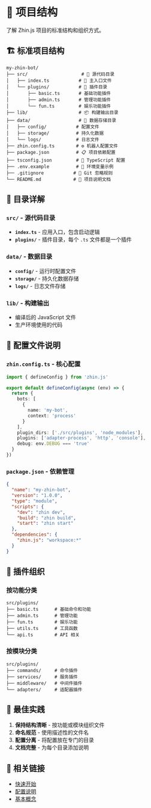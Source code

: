 # 📁 项目结构

了解 Zhin.js 项目的标准结构和组织方式。

## 🏗️ 标准项目结构

```
my-zhin-bot/
├── src/                    # 📝 源代码目录
│   ├── index.ts           # 🎯 主入口文件
│   └── plugins/           # 🧩 插件目录
│       ├── basic.ts       # 基础功能插件
│       ├── admin.ts       # 管理功能插件
│       └── fun.ts         # 娱乐功能插件
├── lib/                   # 📦 构建输出目录
├── data/                  # 💾 数据存储目录
│   ├── config/           # 配置文件
│   ├── storage/          # 持久化数据
│   └── logs/             # 日志文件
├── zhin.config.ts        # ⚙️ 机器人配置文件
├── package.json          # 📋 项目依赖配置
├── tsconfig.json         # 🎯 TypeScript 配置
├── .env.example          # 🔐 环境变量示例
├── .gitignore           # 🚫 Git 忽略规则
└── README.md            # 📖 项目说明文档
```

## 📂 目录详解

### `src/` - 源代码目录
- **`index.ts`** - 应用入口，包含启动逻辑
- **`plugins/`** - 插件目录，每个 `.ts` 文件都是一个插件

### `data/` - 数据目录
- **`config/`** - 运行时配置文件
- **`storage/`** - 持久化数据存储
- **`logs/`** - 日志文件存储

### `lib/` - 构建输出
- 编译后的 JavaScript 文件
- 生产环境使用的代码

## 🎯 配置文件说明

### `zhin.config.ts` - 核心配置
```typescript
import { defineConfig } from 'zhin.js'

export default defineConfig(async (env) => {
  return {
    bots: [
      {
        name: 'my-bot',
        context: 'process'
      }
    ],
    plugin_dirs: ['./src/plugins', 'node_modules'],
    plugins: ['adapter-process', 'http', 'console'],
    debug: env.DEBUG === 'true'
  }
})
```

### `package.json` - 依赖管理
```json
{
  "name": "my-zhin-bot",
  "version": "1.0.0",
  "type": "module",
  "scripts": {
    "dev": "zhin dev",
    "build": "zhin build",
    "start": "zhin start"
  },
  "dependencies": {
    "zhin.js": "workspace:*"
  }
}
```

## 🧩 插件组织

### 按功能分类
```
src/plugins/
├── basic.ts      # 基础命令和功能
├── admin.ts      # 管理功能
├── fun.ts        # 娱乐功能
├── utils.ts      # 工具函数
└── api.ts        # API 相关
```

### 按模块分类
```
src/plugins/
├── commands/     # 命令插件
├── services/     # 服务插件
├── middleware/   # 中间件插件
└── adapters/     # 适配器插件
```

## 📝 最佳实践

1. **保持结构清晰** - 按功能或模块组织文件
2. **命名规范** - 使用描述性的文件名
3. **配置分离** - 将配置放在专门的目录
4. **文档完整** - 为每个目录添加说明

## 🔗 相关链接

- [快速开始](./quick-start.md)
- [配置说明](./configuration.md)
- [基本概念](./concepts.md)
